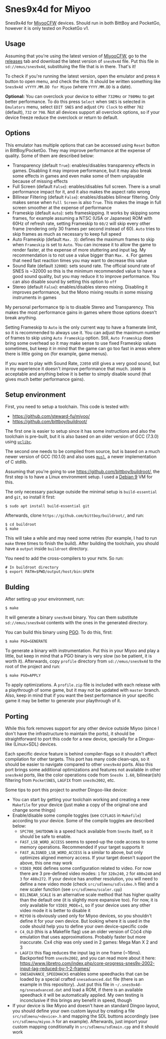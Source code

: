 # Snes9x4d for Miyoo

Snes9x4d for [MiyooCFW](https://github.com/TriForceX/MiyooCFW/) devices.
Should run in both BittBoy and PocketGo, however it is only tested on
PocketGo v1.

## Usage

Assuming that you're using the latest version of
[MiyooCFW](https://github.com/TriForceX/MiyooCFW/), go to the
[releases](https://github.com/m45t3r/snes9x4d-miyoo/releases/) tab and
download the latest version of `snes9x4d` file. Put this file in
`sd://emus/snes9x4d`, substituing the file that is in there. That's it!

To check if you're running the latest version, open the emulator and press
`R` button to open menu, and check the title. It should be written something
like `Snes9x4d vYYYY.MM.DD for Miyoo` (where `YYYY.MM.DD` is a date).

**Optional:** You can overclock your device to either `732MHz` or `798MHz` to
get better performance. To do this press `Select` when `SNES` is selected in
`Emulators` menu, select `EDIT SNES` and adjust `CPU Clock` to either `702`
(default), `732` or `798`. Not all devices support all overclock options, so
if your device freeze reduce the overclock or return to default.

## Options

This emulator has multiple options that can be accessed using `Reset` button in
BittBoy/PocketGo. They may improve performance at the expense of quality. Some
of them are described below:

- Transparency (default `True`): enables/disables transparency effects in
  games. Disabling it may improve performance, but it may also break some
  effects in games and even make some of them unplayable because of missing
  effects
- Full Screen (default `False`): enables/disables full screen. There is a small
  performance impact for it, and it also makes the aspect ratio wrong
- Billinear Filtering (default `False`): enables/disables bilinear filtering.
  Only makes sense when `Full Screen` is also `True`. This makes the image in
  full screen smoother at the expense of performance
- Frameskip (default `Auto`): sets frameskipping. It works by skipping some
  frames, for example assuming a NTSC (USA or Japanese) ROM with 60Hz of
  refresh rate, setting Frameskip to `60/2` will skip every other frame
  (rendering only 30 frames per second instead of 60). `Auto` tries to skip
  frames as much as necessary to keep full speed
- Auto Frameskip (default `Max. 3`): defines the maximum frames to skip when
  `Frameskip` is set to `Auto`. You can increase it to allow the game to render
  faster, at the expense of more stuttering and input lag. My recommendation
  is to not use a value bigger than `Max. 4`. For games that need fast reaction
  times you may want to decrease this value
- Sound Rate (default `32000`): sets sound rate. The official sound rate of
  SNES is ~32000 so this is the minimum recommended value to have a good
  sound quality, but you may reduce it to improve performance. You can also
  disable sound by setting this option to `off`
- Stereo (default `False`): enables/disables stereo mixing. Disabling it
  improves performance, but the Mono mixing results in some missing instruments
  in games

My personal performance tip is to disable Stereo and Transparency. This makes
the most performance gains in games where those options doesn't break anything.

Setting Frameskip to `Auto` is the only current way to have a framerate limit,
so it is recommended to always use it. You can adjust the maximum number of
frames to skip using `Auto Frameskip` option. Still, `Auto Frameskip` does
bring some overhead so it may make sense to use fixed Frameskip values
sometimes, but keep it in mind that the game can go too fast in areas where
there is little going on (for example, game menus).

If you want to play with Sound Rate, `22050` still gives a very good sound, but
in my experience it doesn't improve performance that much. `16000` is
acceptable and anything below it is better to simply disable sound (that gives
much better performance gains).

## Setup environment

First, you need to setup a toolchain. This code is tested with:

- https://github.com/steward-fu/miyoo/
- https://github.com/bittboy/buildroot/

The first one is easier to setup since it has some instructions and also the
toolchain is pre-built, but it is also based on an older version of GCC (7.3.0)
using [`uclibc`](https://uclibc.org/).

The second one needs to be compiled from source, but is based on a much newer
version of GCC (10.1.0) and also uses [`musl`](https://musl.libc.org/), a newer
implementation of C stdlib.

Assuming that you're going to use <https://github.com/bittboy/buildroot/>, the
first step is to have a Linux environment setup. I used a
[Debian 9](https://www.debian.org/releases/stretch/debian-installer/) VM for
this.

The only necessary package outside the minimal setup is `build-essential` and
`git`, so install it first:

    $ sudo apt install build-essential git

Afterwards, clone `https://github.com/bittboy/buildroot/`, and run:

    $ cd buildroot
    $ make

This will take a while and may need some retries (for example, I had to run
`make` three times to finish the build). After building the toolchain, you
should have a `output` inside `buildroot` directory.

You need to add the cross-compilers to your `PATH`. So run:

    # In buildroot directory
    $ export PATH=$PWD/output/host/bin:$PATH

## Bulding

After setting up your environment, run:

    $ make

It will generate a binary `snes9x4d` binary. You can them substitute
`sd://emus/snes9x4d` contents with the ones in the generated directory.

You can build this binary using
[PGO](https://en.wikipedia.org/wiki/Profile-guided_optimization).
To do this, first:

    $ make PGO=GENERATE

To generate a binary with instrumentation. Put this in your Miyoo and play a
little, but keep in mind that a PGO binary is very slow (so be patient, it
is worth it). Afterwards, copy  `profile` directory from `sd://emus/snes9x4d`
to the root of the project and run:

    $ make PGO=APPLY

To apply optimizations. A `profile.zip` file is included with each release with
a playthrough of some game, but it may not be updated with `master` branch.
Also, keep in mind that if you want the best performance in your
specific game it may be better to generate your playthrough of it.

## Porting

While this fork removes support for any other device outside Miyoo (since I
don't have the infrastructure to maintain the ports), it should be
straightforward to port this code for a new device, specially for a Dingux-like
(Linux+SDL) devices.

Each specific device feature is behind compiler-flags so it shouldn't affect
compilation for other targets. This port has many code clean-ups, so it should
be easier to navigate compared to other `snes9x4d` ports. Also this port brings
some additional optimizations and features not available in other `snes9x4d`
ports, like the color operations code from `Snes9x 1.60`, bilinear(ish)
filtering from `PocketSNES`, `LAGFIX` from `snes9x2002`, etc.

Some tips to port this project to another Dingoo-like device:

- You can start by getting your toolchain working and creating a new `Makefile`
  for your device (just make a copy of the original one and change some things)
- Enable/disable some compile toggles (see `CCFLAGS` in `Makefile`) according
  to your device. Some of the compile toggles are described below:
    + `SPC700_SHUTDOWN` is a speed hack available from `Snes9x` itself, so it
      should be safe to enable.
    + `FAST_LSB_WORD_ACCESS` seems to speed-up the code access to some memory
      operations. Recommended if your target supports it
    + `FAST_ALIGNED_LSB_WORD_ACCESS` is a similar to above, but only optimizes
      aligned memory access. If your target doesn't support the above, this one
      may work
    + `VIDEO_MODE` defines some configuration related to video. For now there
      are 3 pre-defined video modes: `1` for `320x240`, `2` for `400x240` and
      `3` for `480x272`. If your device has another resolution, you will need
      to define a new video mode (check `src/sdlmenu/sdlvideo.h` file) and a
      new scaler function (see `src/sdlmenu/scaler.cpp`)
    + `BILINEAR_SCALE` is an alternative scale method that has higher quality
      than the default one (it is slightly more expansive too). For now, it is
      only available for `VIDEO_MODE=1`, so if your device uses any other
      video mode it is better to disable it
    + `MIYOO` is obviously used only for Miyoo devices, so you shouldn't define
      it for your own device. But looking where it is used in the code should
      help you to define your own device-specific code
    + `C4_OLD` (this is a Makefile flag) use an older version of C(x)4 chip
      emulation that uses approximations. Probably faster but more inaccurate.
      Cx4 chip was only used in 2 games: Mega Man X 2 and 3
    + `LAGFIX` this flag reduces the input lag in one frame (~16ms). Backported
      from `snes9x2002`, and you can read more about it here:
      https://www.libretro.com/index.php/core-progress-snes9x-2002-input-lag-reduced-by-1-2-frames/
    + `SNESADVANCE_SPEEDHACKS` enables some speedhacks that can be loaded by a
      special crafted `snesadvanced.dat` file (there is an example in this
      repository). Just put this file in `~/.snes9x4d-ng/snesadvanced.dat` and
      load a ROM, if there is an available speedhack it will be automatically
      applied. My own testing is inconclusive if this brings any benefit in
      speed, though
- If your device is like Miyoo and doesn't have an standard Dingoo layout, you
  should define your own custom layout by creating a file
  `src/sdlmenu/<device>.h` and mapping the SDL buttons accordingly (see
  `src/sdlmenu/miyoo.h` for an example). Afterwards, just import your custom
  mapping conditionally in `src/sdlmenu/sdlmain.cpp` and it should work
